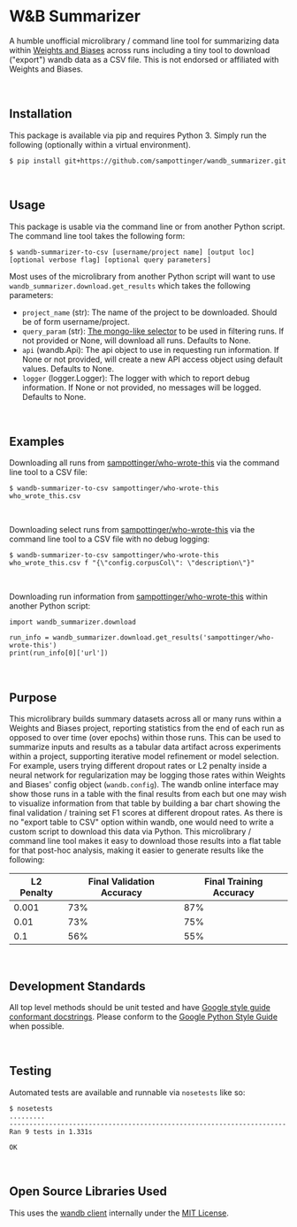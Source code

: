W&B Summarizer
====================================================================================================
A humble unofficial microlibrary / command line tool for summarizing data within [Weights and Biases](https://app.wandb.ai/) across runs including a tiny tool to download ("export") wandb data as a CSV file. This is not endorsed or affiliated with Weights and Biases.

<br>

Installation
----------------------------------------------------------------------------------------------------
This package is available via pip and requires Python 3. Simply run the following (optionally within a virtual environment).

```
$ pip install git+https://github.com/sampottinger/wandb_summarizer.git
```

<br>

Usage
----------------------------------------------------------------------------------------------------
This package is usable via the command line or from another Python script. The command line tool takes the following form:

```
$ wandb-summarizer-to-csv [username/project name] [output loc] [optional verbose flag] [optional query parameters]
```

Most uses of the microlibrary from another Python script will want to use `wandb_summarizer.download.get_results` which takes the following parameters:

 - `project_name` (str): The name of the project to be downloaded. Should be of form username/project.
 - `query_param` (str): [The mongo-like selector](https://docs.wandb.com/docs/integrations/api.html#querying-runs) to be used in filtering runs. If not provided or None, will download all runs. Defaults to None.
 - `api` (wandb.Api): The api object to use in requesting run information. If None or not provided, will create a new API access object using default values. Defaults to None.
 - `logger` (logger.Logger): The logger with which to report debug information. If None or not provided, no messages will be logged. Defaults to None.

<br>

Examples
----------------------------------------------------------------------------------------------------
Downloading all runs from [sampottinger/who-wrote-this](https://app.wandb.ai/sampottinger/who-wrote-this) via the command line tool to a CSV file:

```
$ wandb-summarizer-to-csv sampottinger/who-wrote-this who_wrote_this.csv
```

<br>

Downloading select runs from [sampottinger/who-wrote-this](https://app.wandb.ai/sampottinger/who-wrote-this) via the command line tool to a CSV file with no debug logging:

```
$ wandb-summarizer-to-csv sampottinger/who-wrote-this who_wrote_this.csv f "{\"config.corpusCol\": \"description\"}"
```

<br>

Downloading run information from [sampottinger/who-wrote-this](https://app.wandb.ai/sampottinger/who-wrote-this) within another Python script:

```
import wandb_summarizer.download

run_info = wandb_summarizer.download.get_results('sampottinger/who-wrote-this')
print(run_info[0]['url'])
```

<br>

Purpose
----------------------------------------------------------------------------------------------------
This microlibrary builds summary datasets across all or many runs within a Weights and Biases project, reporting statistics from the end of each run as opposed to over time (over epochs) within those runs. This can be used to summarize inputs and results as a tabular data artifact across experiments within a project, supporting iterative model refinement or model selection. For example, users trying different dropout rates or L2 penalty inside a neural network for regularization may be logging those rates within Weights and Biases' config object (`wandb.config`). The wandb online interface may show those runs in a table with the final results from each but one may wish to visualize  information from that table by building a bar chart showing the final validation / training set F1 scores at different dropout rates. As there is no "export table to CSV" option within wandb, one would need to write a custom script to download this data via Python. This microlibrary / command line tool makes it easy to download those results into a flat table for that post-hoc analysis, making it easier to generate results like the following:

| L2 Penalty | Final Validation Accuracy | Final Training Accuracy |
|------------|---------------------------|-------------------------|
| 0.001      | 73%                       | 87%                     |
| 0.01       | 73%                       | 75%                     |
| 0.1        | 56%                       | 55%                     |

<br>

Development Standards
----------------------------------------------------------------------------------------------------
All top level methods should be unit tested and have [Google style guide conformant docstrings](http://google.github.io/styleguide/pyguide.html). Please conform to the [Google Python Style Guide](http://google.github.io/styleguide/pyguide.html) when possible.

<br>

Testing
----------------------------------------------------------------------------------------------------
Automated tests are available and runnable via `nosetests` like so:

```
$ nosetests
.........
----------------------------------------------------------------------
Ran 9 tests in 1.331s

OK
```

<br>

Open Source Libraries Used
----------------------------------------------------------------------------------------------------
This uses the [wandb client](https://github.com/wandb/client) internally under the [MIT License](https://github.com/wandb/client/blob/master/LICENSE).
